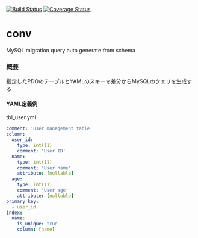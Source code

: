 [![Build Status](https://travis-ci.org/howyi/conv.svg?branch=master)](https://travis-ci.org/howyi/conv)
[![Coverage Status](https://coveralls.io/repos/github/howyi/conv/badge.svg?branch=master#konbu)](https://coveralls.io/github/howyi/conv?branch=master)
# conv
MySQL migration query auto generate from schema

### 概要
指定したPDOのテーブルとYAMLのスキーマ差分からMySQLのクエリを生成する

#### YAML定義例
tbl_user.yml
```yaml
comment: 'User management table'
column:
  user_id:
    type: int(11)
    comment: 'User ID'
  name:
    type: int(11)
    comment: 'User name'
    attribute: [nullable]
  age:
    type: int(11)
    comment: 'User age'
    attribute: [nullable]
primary_key:
  - user_id
index:
  name:
    is_unique: true
    column: [name]
```
